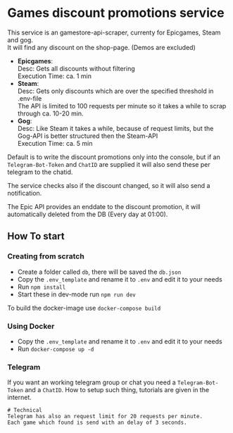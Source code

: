 # Games discount promotions service

This service is an gamestore-api-scraper, currenty for Epicgames, Steam and gog.  
It will find any discount on the shop-page. (Demos are excluded)

  - **Epicgames**:  
    Desc: Gets all discounts without filtering  
    Execution Time: ca. 1 min
  - **Steam**:  
    Desc: Gets only discounts which are over the specified threshold in .env-file  
    The API is limited to 100 requests per minute so it takes a while to scrap through ca. 10-20 min.
  - **Gog**:  
    Desc: Like Steam it takes a while, because of request limits, but the Gog-API is better structured then the Steam-API  
    Execution Time: ca. 5 min

Default is to write the discount promotions only into the console, but if an `Telegram-Bot-Token` and `ChatID` are supplied it will also send these per telegram to the chatid.  

The service checks also if the discount changed, so it will also send a notification. 

The Epic API provides an enddate to the discount promotion, it will automatically deleted from the DB (Every day at 01:00).

## How To start

### Creating from scratch
 - Create a folder called `db`, there will be saved the `db.json` 
 - Copy the `.env_template` and rename it to `.env` and edit it to your needs
 - Run `npm install`
 - Start these in dev-mode run `npm run dev`
 
To build the docker-image use `docker-compose build`

### Using Docker
 - Copy the `.env_template` and rename it to `.env` and edit it to your needs
 - Run `docker-compose up -d`


### Telegram
If you want an working telegram group or chat you need a `Telegram-Bot-Token` and a `ChatID`. How to setup such thing, tutorials are given in the internet.  

```
# Technical
Telegram has also an request limit for 20 requests per minute.  
Each game which found is send with an delay of 3 seconds.
```